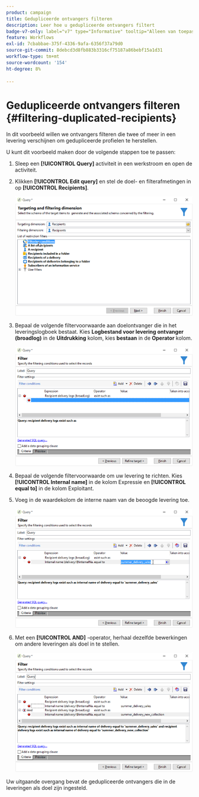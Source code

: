 ```yaml
---
product: campaign
title: Gedupliceerde ontvangers filteren
description: Leer hoe u gedupliceerde ontvangers filtert
badge-v7-only: label="v7" type="Informative" tooltip="Alleen van toepassing op Campaign Classic v7"
feature: Workflows
exl-id: 7cbabbae-375f-4336-9afa-6356f37a79d0
source-git-commit: 8debcd3d8fb883b3316cf75187a86bebf15a1d31
workflow-type: tm+mt
source-wordcount: '154'
ht-degree: 8%

---
```


# Gedupliceerde ontvangers filteren {#filtering-duplicated-recipients}



In dit voorbeeld willen we ontvangers filteren die twee of meer in een levering verschijnen om gedupliceerde profielen te herstellen.

U kunt dit voorbeeld maken door de volgende stappen toe te passen:

1. Sleep een **[!UICONTROL Query]** activiteit in een werkstroom en open de activiteit.
1. Klikken **[!UICONTROL Edit query]** en stel de doel- en filterafmetingen in op **[!UICONTROL Recipients]**.

   ![](assets/query_recipients_1.png)

1. Bepaal de volgende filtervoorwaarde aan doelontvanger die in het leveringslogboek bestaat. Kies **Logbestand voor levering ontvanger (broadlog)** in de **Uitdrukking** kolom, kies **bestaan** in de **Operator** kolom.

   ![](assets/query_recipients_2.png)

1. Bepaal de volgende filtervoorwaarde om uw levering te richten. Kies **[!UICONTROL Internal name]** in de kolom Expressie en **[!UICONTROL equal to]** in de kolom Exploitant.
1. Voeg in de waardekolom de interne naam van de beoogde levering toe.

   ![](assets/query_recipients_3.png)

1. Met een **[!UICONTROL AND]** -operator, herhaal dezelfde bewerkingen om andere leveringen als doel in te stellen.

   ![](assets/query_recipients_4.png)

Uw uitgaande overgang bevat de gedupliceerde ontvangers die in de leveringen als doel zijn ingesteld.
